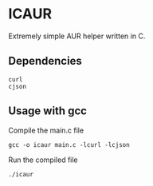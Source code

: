 # ICAUR
Extremely simple AUR helper written in C.
## Dependencies
```
curl
cjson
```
## Usage with gcc
Compile the main.c file
```
gcc -o icaur main.c -lcurl -lcjson
```
Run the compiled file
```
./icaur
```

